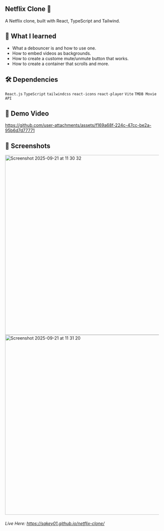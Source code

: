 ## Netflix Clone 🍿 

A Netflix clone, built with React, TypeScript and Tailwind.

## 🧠 What I learned

- What a debouncer is and how to use one.
- How to embed videos as backgrounds.
- How to create a custome mute/unmute button that works. 
- How to create a container that scrolls and more.

## 🛠️ Dependencies 

`React.js`
`TypeScript`
`tailwindcss`
`react-icons`
`react-player`
`Vite`
`TMDB Movie API`

## 🎥 Demo Video



https://github.com/user-attachments/assets/f169a68f-224c-47cc-be2a-95b6d7d77771



## 📸 Screenshots
<img width="1268" height="588" alt="Screenshot 2025-09-21 at 11 30 32" src="https://github.com/user-attachments/assets/f081f11f-b3e7-4627-b34f-41bc309c51f4" />
<img width="1268" height="588" alt="Screenshot 2025-09-21 at 11 31 20" src="https://github.com/user-attachments/assets/491a469c-b47a-4771-96f9-fccde52fe46d" />

###### Live Here: https://sakey01.github.io/netflix-clone/
